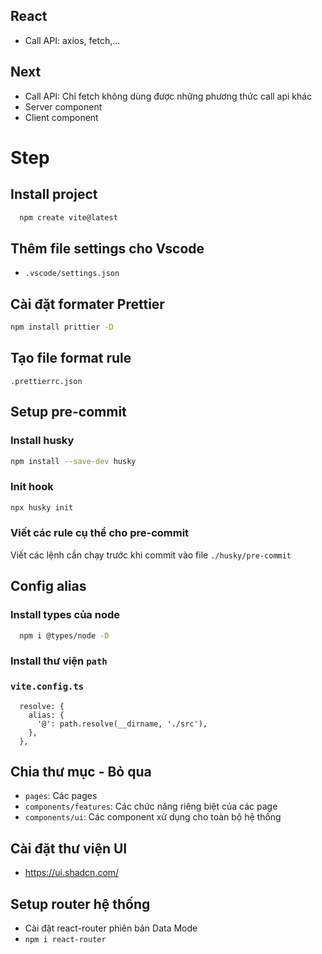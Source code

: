 ## React

- Call API: axios, fetch,...

## Next

- Call API: Chỉ fetch không dùng được những phương thức call api khác
- Server component
- Client component

# Step

## Install project

```bash
  npm create vite@latest
```

## Thêm file settings cho Vscode

- `.vscode/settings.json`

## Cài đặt formater Prettier

```bash
npm install prittier -D
```

## Tạo file format rule

`.prettierrc.json`

## Setup pre-commit

### Install husky

```bash
npm install --save-dev husky
```

### Init hook

```bash
npx husky init
```

### Viết các rule cụ thể cho pre-commit

Viết các lệnh cần chạy trước khi commit vào file `./husky/pre-commit`

## Config alias

### Install types của node

```bash
  npm i @types/node -D
```

### Install thư viện `path`

### `vite.config.ts`

```code
  resolve: {
    alias: {
      '@': path.resolve(__dirname, './src'),
    },
  },
```

## Chia thư mục - Bỏ qua

- `pages`: Các pages
- `components/features`: Các chức năng riêng biệt của các page
- `components/ui`: Các component xử dụng cho toàn bộ hệ thống

## Cài đặt thư viện UI

- https://ui.shadcn.com/

## Setup router hệ thống

- Cài đặt react-router phiên bản Data Mode
- `npm i react-router`
